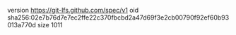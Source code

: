 version https://git-lfs.github.com/spec/v1
oid sha256:02e7b76d7e7ec2ffe22c370fbcbd2a47d69f3e2cb00790f92ef60b93013a770d
size 1011
